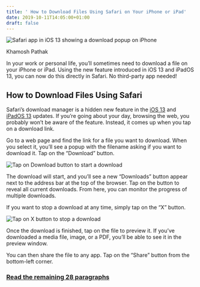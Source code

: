 ```yaml
---
title: ' How to Download Files Using Safari on Your iPhone or iPad'
date: 2019-10-11T14:05:00+01:00
draft: false
---
```


![Safari app in iOS 13 showing a download popup on iPhone](https://www.howtogeek.com/wp-content/uploads/2019/09/Safari-app-in-iOS-13-showing-a-download-popup-on-iPhone.png)

Khamosh Pathak

In your work or personal life, you’ll sometimes need to download a file on your iPhone or iPad. Using the new feature introduced in iOS 13 and iPadOS 13, you can now do this directly in Safari. No third-party app needed!

How to Download Files Using Safari
----------------------------------

Safari’s download manager is a hidden new feature in the [iOS 13](https://www.howtogeek.com/440039/the-best-new-features-in-ios-13/) and [iPadOS 13](https://www.howtogeek.com/423446/ipados-will-almost-make-your-ipad-a-real-computer/) updates. If you’re going about your day, browsing the web, you probably won’t be aware of the feature. Instead, it comes up when you tap on a download link.

Go to a web page and find the link for a file you want to download. When you select it, you’ll see a popup with the filename asking if you want to download it. Tap on the “Download” button.

![Tap on Download button to start a download](https://www.howtogeek.com/wp-content/uploads/2019/09/Tap-on-Downlod-button-to-start-a-download.png)

The download will start, and you’ll see a new “Downloads” button appear next to the address bar at the top of the browser. Tap on the button to reveal all current downloads. From here, you can monitor the progress of multiple downloads.

If you want to stop a download at any time, simply tap on the “X” button.

![Tap on X button to stop a download](https://www.howtogeek.com/wp-content/uploads/2019/09/Tap-on-X-button-to-stop-a-download.png)

Once the download is finished, tap on the file to preview it. If you’ve downloaded a media file, image, or a PDF, you’ll be able to see it in the preview window.

You can then share the file to any app. Tap on the “Share” button from the bottom-left corner.

### [Read the remaining 28 paragraphs](https://www.howtogeek.com/440633/%c2%a0how-to-download-files-using-safari-on-your-iphone-or-ipad/)
